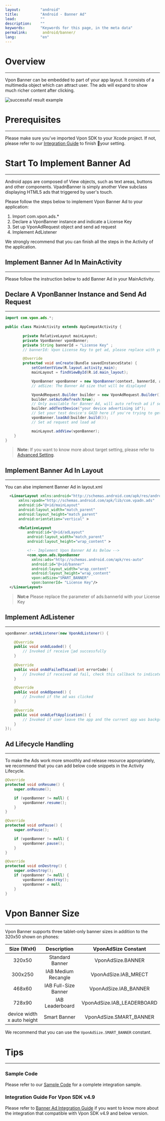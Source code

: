 ```yaml
---
layout:         "android"
title:          "Android - Banner Ad"
lead:           ""
description:    ""
keywords:       "Keywords for this page, in the meta data"
permalink:       android/banner/
lang:           "en"
---
```

# Overview
---
Vpon Banner can be embedded to part of your app layout. It consists of a multimedia object which can attract user. The ads will expand to show much richer content after clicking.

<img class="width-300" src="{{site.imgurl}}/Android_Banner.png" alt="successful result example">

# Prerequisites
---
Please make sure you've imported Vpon SDK to your Xcode project. If not, please refer to our [Integration Guide]({{site.baseurl}}/android/integration-guide/) to finish your setting.

# Start To Implement Banner Ad
---
Android apps are composed of View objects, such as text areas, buttons and other components. VpadnBanner is simply another View subclass displaying HTML5 ads that triggered by user's touch.

Please follow the steps below to implement Vpon Banner Ad to your application:

1. Import com.vpon.ads.*
2. Declare a VponBanner instance and indicate a License Key
3. Set up VponAdRequest object and send ad request
4. Implement AdListener

We strongly recommend that you can finish all the steps in the Activity of the application.

## Implement Banner Ad In MainActivity
---
Please follow the instruction below to add Banner Ad in your MainActivity.

## Declare A VponBanner Instance and Send Ad Request
---
```java
import com.vpon.ads.*;

public class MainActivity extends AppCompatActivity {
        
        private RelativeLayout mainLayout;
        private VponBanner vponBanner;
        private String bannerId = "License Key" ;
        // bannerId: Vpon License Key to get ad, please replace with your own one

        @Override
  	    protected void onCreate(Bundle savedInstanceState) {
            setContentView(R.layout.activity_main);
            mainLayout = findViewById(R.id.main_layout);

            VponBanner vponBanner = new VponBanner(context, bannerId, adSize);
            // adSize: The Banner Ad size that will be displayed

            VponAdRequest.Builder builder = new VponAdRequest.Builder();
            builder.setAutoRefresh(true);
            // Only available for Banner Ad, will auto refresh ad if set true
            builder.addTestDevice("your device advertising id");
            // Set your test device's GAID here if you're trying to get Vpon test ad
            vponBanner.loadAd(builder.build());
            // Set ad request and load ad

            mainLayout.addView(vponBanner);
  	}
}
```

>**Note:** If you want to know more about target setting, please refer to [Advanced Setting](../advanced).


## Implement Banner Ad In Layout
---
You can alse implement Banner Ad in layout.xml

``` xml
  <LinearLayout xmlns:android="http://schemas.android.com/apk/res/android"
      xmlns:vpadn="http://schemas.android.com/apk/lib/com.vpadn.ads"
      android:id="@+id/mainLayout"
      android:layout_width="match_parent"
      android:layout_height="match_parent"
      android:orientation="vertical" >

      <RelativeLayout
          android:id="@+id/adLayout"
          android:layout_width="match_parent"
          android:layout_height="wrap_content" >

          <!-- Implement Vpon Banner Ad As Below -->
          <com.vpon.ads.VponBanner
            xmlns:ads="http://schemas.android.com/apk/res-auto"
            android:id="@+id/banner"
            android:layout_width="wrap_content"
            android:layout_height="wrap_content"
            vpon:adSize="SMART_BANNER"
            vpon:bannerId= "License Key"/>
  </LinearLayout>
```

> **Not:e** Please replace the parameter of ads:bannerId with your License Key


## Implement AdListener
---
```java
vponBanner.setAdListener(new VponAdListener() {

    @Override
    public void onAdLoaded() {
        // Invoked if receive ad successfully
    }
    
    @Override
    public void onAdFailedToLoad(int errorCode) {
        // Invoked if received ad fail, check this callback to indicates what type of failure occurred
    }

    @Override
    public void onAdOpened() {
        // Invoked if the ad was clicked
    }

    @Override
    public void onAdLeftApplication() {
        // Invoked if user leave the app and the current app was backgrounded
    }
});
```

## Ad Lifecycle Handling
---
To make the Ads work more smoothly and release resource appropriately, we recommend that you can add below code snippets in the Activity Lifecycle.

```java
@Override
protected void onResume() {
    super.onResume();

    if (vponBanner != null) {
        vponBanner.resume();
    }
}

@Override
protected void onPause() {
    super.onPause();

    if (vponBanner != null) {
        vponBanner.pause();
    }
}

@Override
protected void onDestroy() {
    super.onDestroy();
    if (vponBanner != null) {
        vponBanner.destroy();
        vponBanner = null;
    }
}
```

# Vpon Banner Size
---
Vpon Banner supports three tablet-only banner sizes in addition to the 320x50 shown on phones:

|      Size (WxH)            | Description    |  VponAdSize Constant            |
  :------------------------: | :-------------:| :-----------------------------:
  320x50                     | Standard Banner| VponAdSize.BANNER
  300x250                    |IAB Medium Recangle| VponAdSize.IAB\_MRECT
  468x60                     |IAB Full-Size Banner| VponAdSize.IAB\_BANNER
  728x90                     | IAB Leaderboard|  VponAdSize.IAB\_LEADERBOARD
  device width x auto height | Smart Banner    |  VponAdSize.SMART\_BANNER

  We recommend that you can use the `VponAdSize.SMART_BANNER` constant.


# Tips
---

### Sample Code
Please refer to our [Sample Code] for a complete integration sample.

### Integration Guide For Vpon SDK v4.9
Please refer to [Banner Ad Integration Guide](../banner-under5) if you want to know more about the integration that compatible with Vpon SDK v4.9 and below version.

[Sample Code]: ../download/
